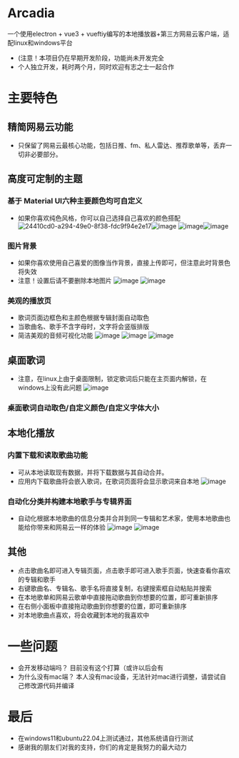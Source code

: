 # Arcadia
一个使用electron + vue3 + vueftiy编写的本地播放器+第三方网易云客户端，适配linux和windows平台
- (注意！本项目仍在早期开发阶段，功能尚未开发完全 
- 个人独立开发，耗时两个月，同时欢迎有志之士一起合作

# 主要特色
## 精简网易云功能
- 只保留了网易云最核心功能，包括日推、fm、私人雷达、推荐歌单等，丢弃一切非必要部分。
## 高度可定制的主题
### 基于 Material UI六种主要颜色均可自定义
- 如果你喜欢纯色风格，你可以自己选择自己喜欢的颜色搭配
![24410cd0-a294-49e0-8f38-fdc9f94e2e17](https://github.com/user-attachments/assets/921ea4ca-87bf-4bb4-a3fb-03d783a8c93a)![image](https://github.com/user-attachments/assets/89823c48-88b9-4cab-b44b-564f750fd82e)
![image](https://github.com/user-attachments/assets/e92ee33e-2d05-4f6a-9595-2672d0bd36ea)![image](https://github.com/user-attachments/assets/2a6b367e-ef40-41b0-9670-530dcd839c44)
### 图片背景
- 如果你喜欢使用自己喜爱的图像当作背景，直接上传即可，但注意此时背景色将失效
- 注意！设置后请不要删除本地图片
![image](https://github.com/user-attachments/assets/b3cce87d-2f73-4756-8536-53b3008e3acf)
![image](https://github.com/user-attachments/assets/0ab79bb0-665c-44aa-abcf-14c5180b095e)
### 美观的播放页
- 歌词页面边框色和主颜色根据专辑封面自动取色
- 当歌曲名、歌手不含字母时，文字将会竖版排版
- 简洁美观的音频可视化功能
![image](https://github.com/user-attachments/assets/e3bf226d-154a-4469-be8e-ccf61643a129)
![image](https://github.com/user-attachments/assets/4b1bb743-a6b4-4d68-8153-f94dafe8cbb5)
![image](https://github.com/user-attachments/assets/5d4f14fc-0f37-4ac8-9705-dc588101b9e3)
## 桌面歌词
- 注意，在linux上由于桌面限制，锁定歌词后只能在主页面内解锁，在windows上没有此问题
![image](https://github.com/user-attachments/assets/46d6a055-37b1-4119-8e15-d065792be69d)
### 桌面歌词自动取色/自定义颜色/自定义字体大小
## 本地化播放
### 内置下载和读取歌曲功能
- 可从本地读取现有数据，并将下载数据与其自动合并。
- 应用内下载歌曲将会嵌入歌词，在歌词页面将会显示歌词来自本地
![image](https://github.com/user-attachments/assets/88d0c621-032b-446d-af06-ec390604667f)
### 自动化分类并构建本地歌手与专辑界面
- 自动化根据本地歌曲的信息分类并合并到同一专辑和艺术家，使用本地歌曲也能给你带来和网易云一样的体验
![image](https://github.com/user-attachments/assets/32e30c30-3f62-47ab-a195-44dd6a8f4533)
![image](https://github.com/user-attachments/assets/9a29e83c-ac5a-4bcc-9f8e-7ab9a69b4135)
## 其他
- 点击歌曲名即可进入专辑页面，点击歌手即可进入歌手页面，快速查看你喜欢的专辑和歌手
- 右键歌曲名、专辑名、歌手名将直接复制，右键搜索框自动粘贴并搜索
- 在本地歌单和网易云歌单中直接拖动歌曲到你想要的位置，即可重新排序
- 在右侧小面板中直接拖动歌曲到你想要的位置，即可重新排序
- 对本地歌曲点喜欢，将会收藏到本地的我喜欢中
# 一些问题
- 会开发移动端吗？
目前没有这个打算（或许以后会有
- 为什么没有mac端？
本人没有mac设备，无法针对mac进行调整，请尝试自己修改源代码并编译
# 最后
- 在windows11和ubuntu22.04上测试通过，其他系统请自行测试
- 感谢我的朋友们对我的支持，你们的肯定是我努力的最大动力
